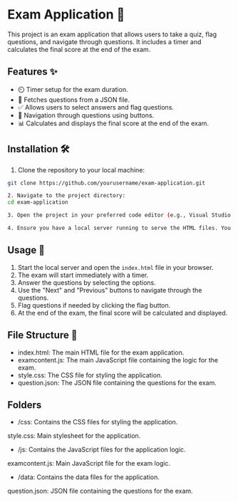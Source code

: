 # Exam Application 📝

This project is an exam application that allows users to take a quiz, flag questions, and navigate through questions. It includes a timer and calculates the final score at the end of the exam.

## Features ✨

- ⏲️ Timer setup for the exam duration.
- 📄 Fetches questions from a JSON file.
- ✅ Allows users to select answers and flag questions.
- 🔄 Navigation through questions using buttons.
- 📊 Calculates and displays the final score at the end of the exam.

## Installation 🛠️

1. Clone the repository to your local machine:

```bash
git clone https://github.com/yourusername/exam-application.git

2. Navigate to the project directory:
cd exam-application

3. Open the project in your preferred code editor (e.g., Visual Studio Code).

4. Ensure you have a local server running to serve the HTML files. You can use the Live Server extension in Visual Studio Code or any other local server setup.
```

## Usage 🚀

1. Start the local server and open the `index.html` file in your browser.
2. The exam will start immediately with a timer.
3. Answer the questions by selecting the options.
4. Use the "Next" and "Previous" buttons to navigate through the questions.
5. Flag questions if needed by clicking the flag button.
6. At the end of the exam, the final score will be calculated and displayed.

## File Structure 📂

- index.html: The main HTML file for the exam application.
- examcontent.js: The main JavaScript file containing the logic for the exam.
- style.css: The CSS file for styling the application.
- question.json: The JSON file containing the questions for the exam.

## Folders

- /css: Contains the CSS files for styling the application.

style.css: Main stylesheet for the application.

- /js: Contains the JavaScript files for the application logic.

examcontent.js: Main JavaScript file for the exam logic.

- /data: Contains the data files for the application.

question.json: JSON file containing the questions for the exam.
